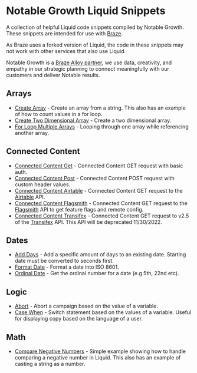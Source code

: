 # Notable Growth Liquid Snippets

A collection of helpful Liquid code snippets compiled by Notable Growth. These snippets are intended for use with [Braze](https://braze.com). 

As Braze uses a forked version of Liquid, the code in these snippets may not work with other services that also use Liquid.

Notable Growth is a [Braze Alloy partner](https://www.braze.com/partners/solutions-partners/notable-growth), we use data, creativity, and empathy in our strategic planning to connect meaningfully with our customers and deliver Notable results.

## Arrays
- [Create Array](./create-array.html) - Create an array from a string. This also has an example of how to count values in a for loop.
- [Create Two Dimensional Array](./create-two-dimensonial-array.html) - Create a two dimensional array.
- [For Loop Multiple Arrays](./forloop-multiple-arrays.html) - Looping through one array while referencing another array.

## Connected Content
- [Connected Content Get](./connected-content-get.html) - Connected Content GET request with basic auth.
- [Connected Content Post](./connected-content-post.html) - Connected Content POST request with custom header values.
- [Connected Content Airtable](./connected-content-airtable.html) - Connected Content GET request to the [Airtable](https://airtable.com/api) API.
- [Connected Content Flagsmith](./connected-content-flagsmith.html) - Connected Content GET request to the [Flagsmith](https://docs.flagsmith.com/deployment/locally-api) API to get feature flags and remote config.
- [Connected Content Transifex](./connected-content-transifex.html) - Connected Content GET request to v2.5 of the [Transifex](https://docs.transifex.com/api/introduction) API. This API will be deprecated 11/30/2022.

## Dates
- [Add Days](./add-days.html) - Add a specific amount of days to an existing date. Starting date must be converted to seconds first.
- [Format Date](./format-date.html) - Format a date into ISO 8601.
- [Ordinal Date](./ordinal-date.html) - Get the ordinal number for a date (e.g 5th, 22nd etc).

## Logic
- [Abort](./abort.html) - Abort a campaign based on the value of a variable.
- [Case When](./case-when.html) - Switch statement based on the values of a variable. Useful for displaying copy based on the language of a user.

## Math
- [Compare Negative Numbers](./compare-negative-numbers.html) - Simple example showing how to handle comparing a negative number in Liquid. This also has an example of casting a string as a number.